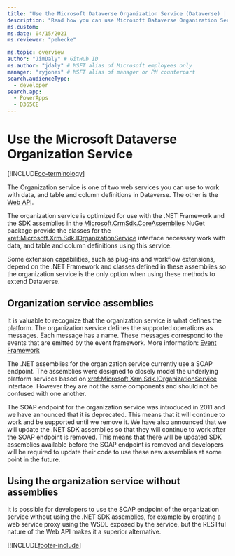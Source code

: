 ```yaml
---
title: "Use the Microsoft Dataverse Organization Service (Dataverse) | Microsoft Docs" # Intent and product brand in a unique string of 43-59 chars including spaces
description: "Read how you can use Microsoft Dataverse Organization Service to work with data, and table and column definitions." # 115-145 characters including spaces. This abstract displays in the search result.
ms.custom: 
ms.date: 04/15/2021
ms.reviewer: "pehecke"

ms.topic: overview
author: "JimDaly" # GitHub ID
ms.author: "jdaly" # MSFT alias of Microsoft employees only
manager: "ryjones" # MSFT alias of manager or PM counterpart
search.audienceType: 
  - developer
search.app: 
  - PowerApps
  - D365CE
---
```


# Use the Microsoft Dataverse Organization Service

[!INCLUDE[cc-terminology](../includes/cc-terminology.md)]

The Organization service is one of two web services you can use to work with data, and table and column definitions in Dataverse. The other is the [Web API](../webapi/overview.md).

The organization service is optimized for use with the .NET Framework and the SDK assemblies in the [Microsoft.CrmSdk.CoreAssemblies](https://www.nuget.org/packages/Microsoft.CrmSdk.CoreAssemblies/) NuGet package provide the classes for the <xref:Microsoft.Xrm.Sdk.IOrganizationService> interface necessary work with data, and table and column definitions using this service. 

Some extension capabilities, such as plug-ins and workflow extensions, depend on the .NET Framework and classes defined in these assemblies so the organization service is the only option when using these methods to extend Dataverse.

## Organization service assemblies

It is valuable to recognize that the organization service is what defines the platform. The organization service defines the supported operations as messages. Each message has a name. These messages correspond to the events that are emitted by the event framework. More information: [Event Framework](../event-framework.md)

The .NET assemblies for the organization service currently use a SOAP endpoint. The assemblies were designed to closely model the underlying platform services based on <xref:Microsoft.Xrm.Sdk.IOrganizationService> interface. However they are not the same components and should not be confused with one another. 

The SOAP endpoint for the organization service was introduced in 2011 and we have announced that it is deprecated. This means that it will continue to work and be supported until we remove it. We have also announced that we will update the .NET SDK assemblies so that they will continue to work after the SOAP endpoint is removed. This means that there will be updated SDK assemblies available before the SOAP endpoint is removed and developers will be required to update their code to use these new assemblies at some point in the future.

## Using the organization service without assemblies

It is possible for developers to use the SOAP endpoint of the organization service without using the .NET SDK assemblies, for example by creating a web service proxy using the WSDL exposed by the service,  but the RESTful nature of the Web API makes it a superior alternative.


[!INCLUDE[footer-include](../../../includes/footer-banner.md)]